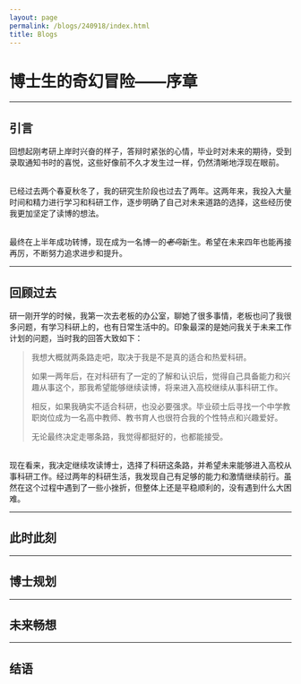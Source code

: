 ```yaml
---
layout: page
permalink: /blogs/240918/index.html
title: Blogs
---
```


# 博士生的奇幻冒险——序章

---

## 引言

回想起刚考研上岸时兴奋的样子，答辩时紧张的心情，毕业时对未来的期待，受到录取通知书时的喜悦，这些好像前不久才发生过一样，仍然清晰地浮现在眼前。

<br>已经过去两个春夏秋冬了，我的研究生阶段也过去了两年。这两年来，我投入大量时间和精力进行学习和科研工作，逐步明确了自己对未来道路的选择，这些经历使我更加坚定了读博的想法。

<br>最终在上半年成功转博，现在成为一名博一的~~*老鸟*~~新生。希望在未来四年也能再接再厉，不断努力追求进步和提升。

---

## 回顾过去

研一刚开学的时候，我第一次去老板的办公室，聊她了很多事情，老板也问了我很多问题，有学习科研上的，也有日常生活中的。印象最深的是她问我关于未来工作计划的问题，当时我的回答大致如下：

> 我想大概就两条路走吧，取决于我是不是真的适合和热爱科研。
> 
> 如果一两年后，在对科研有了一定的了解和认识后，觉得自己具备能力和兴趣从事这个，那我希望能够继续读博，将来进入高校继续从事科研工作。
> 
> 相反，如果我确实不适合科研，也没必要强求。毕业硕士后寻找一个中学教职岗位成为一名高中教师、教书育人也很符合我的个性特点和兴趣爱好。
>
> 无论最终决定走哪条路，我觉得都挺好的，也都能接受。

<br>现在看来，我决定继续攻读博士，选择了科研这条路，并希望未来能够进入高校从事科研工作。经过两年的科研生活，我发现自己有足够的能力和激情继续前行。虽然在这个过程中遇到了一些小挫折，但整体上还是平稳顺利的，没有遇到什么大困难。


---

## 此时此刻

---

## 博士规划

---

## 未来畅想

---

## 结语